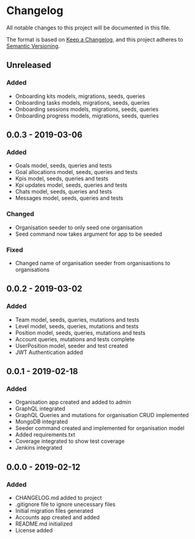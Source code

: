 # Changelog
All notable changes to this project will be documented in this file.

The format is based on [Keep a Changelog](https://keepachangelog.com/en/1.0.0/),
and this project adheres to [Semantic Versioning](https://semver.org/spec/v2.0.0.html).


## Unreleased

### Added
- Onboarding kits models, migrations, seeds, queries
- Onboarding tasks models, migrations, seeds, queries
- Onboarding sessions models, migrations, seeds, queries
- Onboarding progress models, migrations, seeds, queries


## 0.0.3 - 2019-03-06

### Added
- Goals model, seeds, queries and tests
- Goal allocations model, seeds, queries and tests
- Kpis model, seeds, queries and tests
- Kpi updates model, seeds, queries and tests
- Chats model, seeds, queries and tests
- Messages model, seeds, queries and tests

### Changed
- Organisation seeder to only seed one organisation
- Seed command now takes argument for app to be seeded

### Fixed
- Changed name of organisation seeder from organisastions to organisations

## 0.0.2 - 2019-03-02

### Added
 - Team model, seeds, queries, mutations and tests
 - Level model, seeds, queries, mutations and tests
 - Position model, seeds, queries, mutations and tests
 - Account queries, mutations and tests complete
 - UserPosition model, seeder and test created
 - JWT Authentication added


## 0.0.1 - 2019-02-18

### Added
 - Organisation app created and added to admin
 - GraphQL integrated
 - GraphQL Queries and mutations for organisation CRUD implemented
 - MongoDB integrated
 - Seeder command created and implemented for organisation model
 - Added requirements.txt
 - Coverage integrated to show test coverage
 - Jenkins integrated

## 0.0.0 - 2019-02-12

### Added
- CHANGELOG.md added to project
- .gitignore file to ignore unecessary files
- Initial migration files generated
- Accounts app created and added
- README.md initialized
- License added

[Unreleased]: https://github.com/ngunyimacharia/qetela-server/compare/v0.0.3...HEAD
[0.0.3]: https://github.com/ngunyimacharia/qetela-server/compare/v0.0.2...v0.0.3
[0.0.2]: https://github.com/ngunyimacharia/qetela-server/compare/v0.0.1...v0.0.2
[0.0.1]: https://github.com/ngunyimacharia/qetela-server/compare/v0.0.0...v0.0.1
